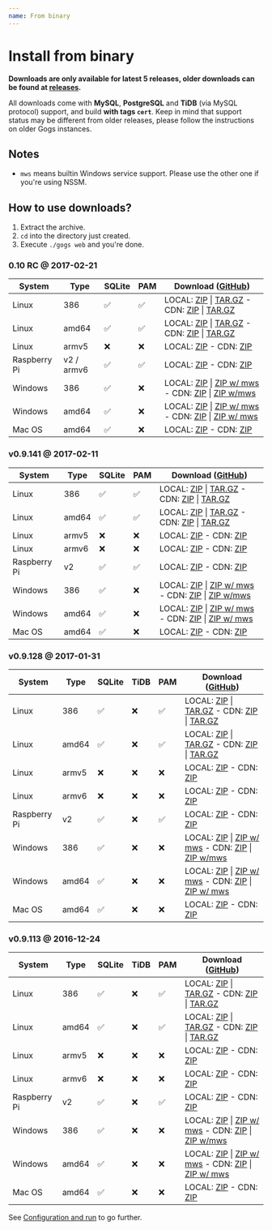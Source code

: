 ```yaml
---
name: From binary
---
```


# Install from binary

**Downloads are only available for latest 5 releases, older downloads can be found at [releases](https://github.com/gogits/gogs/releases?after=v0.9.113).**

All downloads come with **MySQL**, **PostgreSQL** and **TiDB** (via MySQL protocol) support, and build **with tags `cert`**. Keep in mind that support status may be different from older releases, please follow the instructions on older Gogs instances.

## Notes

- `mws` means builtin Windows service support. Please use the other one if you're using NSSM.

## How to use downloads?

1. Extract the archive.
2. `cd` into the directory just created.
3. Execute `./gogs web` and you're done.

### 0.10 RC @ 2017-02-21

|System|Type|SQLite|PAM|Download ([GitHub](https://github.com/gogits/gogs/releases/tag/v0.10rc))|
|------|----|------|---|--------|
|Linux|386|✅|✅|LOCAL: [ZIP](https://dl.gogs.io/0.10rc/linux_386.zip) \| [TAR.GZ](https://dl.gogs.io/0.10rc/linux_386.tar.gz) - CDN: [ZIP](https://cdn.gogs.io/0.10rc/linux_386.zip) \| [TAR.GZ](https://cdn.gogs.io/0.10rc/linux_386.tar.gz)|
|Linux|amd64|✅|✅|LOCAL: [ZIP](https://dl.gogs.io/0.10rc/linux_amd64.zip) \| [TAR.GZ](https://dl.gogs.io/0.10rc/linux_amd64.tar.gz) - CDN: [ZIP](https://cdn.gogs.io/0.10rc/linux_amd64.zip) \| [TAR.GZ](https://cdn.gogs.io/0.10rc/linux_amd64.tar.gz)|
|Linux|armv5|❌|❌|LOCAL: [ZIP](https://dl.gogs.io/0.10rc/linux_armv5.zip) - CDN: [ZIP](https://cdn.gogs.io/0.10rc/linux_armv5.zip)|
|Raspberry Pi|v2 / armv6|✅|✅|LOCAL: [ZIP](https://dl.gogs.io/0.10rc/raspi2_armv6.zip) - CDN: [ZIP](https://cdn.gogs.io/0.10rc/raspi2.zip)|
|Windows|386|✅|❌|LOCAL: [ZIP](https://dl.gogs.io/0.10rc/windows_386.zip) \| [ZIP w/ mws](https://dl.gogs.io/0.10rc/windows_386_mws.zip) - CDN: [ZIP](https://cdn.gogs.io/0.10rc/windows_386.zip) \| [ZIP w/mws](https://cdn.gogs.io/0.10rc/windows_386_mws.zip)|
|Windows|amd64|✅|❌|LOCAL: [ZIP](https://dl.gogs.io/0.10rc/windows_amd64.zip) \| [ZIP w/ mws](https://dl.gogs.io/0.10rc/windows_amd64_mws.zip) - CDN: [ZIP](https://cdn.gogs.io/0.10rc/windows_amd64.zip) \| [ZIP w/ mws](https://cdn.gogs.io/0.10rc/windows_amd64_mws.zip)|
|Mac OS|amd64|✅|❌|LOCAL: [ZIP](https://dl.gogs.io/0.10rc/darwin_amd64.zip) - CDN: [ZIP](https://cdn.gogs.io/0.10rc/darwin_amd64.zip)|

### v0.9.141 @ 2017-02-11

|System|Type|SQLite|PAM|Download ([GitHub](https://github.com/gogits/gogs/releases/tag/v0.9.141))|
|------|----|------|---|--------|
|Linux|386|✅|✅|LOCAL: [ZIP](https://dl.gogs.io/gogs_v0.9.141_linux_386.zip) \| [TAR.GZ](https://dl.gogs.io/gogs_v0.9.141_linux_386.tar.gz) - CDN: [ZIP](https://cdn.gogs.io/gogs_v0.9.141_linux_386.zip) \| [TAR.GZ](https://cdn.gogs.io/gogs_v0.9.141_linux_386.tar.gz)|
|Linux|amd64|✅|✅|LOCAL: [ZIP](https://dl.gogs.io/gogs_v0.9.141_linux_amd64.zip) \| [TAR.GZ](https://dl.gogs.io/gogs_v0.9.141_linux_amd64.tar.gz) - CDN: [ZIP](https://cdn.gogs.io/gogs_v0.9.141_linux_amd64.zip) \| [TAR.GZ](https://cdn.gogs.io/gogs_v0.9.141_linux_amd64.tar.gz)|
|Linux|armv5|❌|❌|LOCAL: [ZIP](https://dl.gogs.io/gogs_v0.9.141_linux_armv5.zip) - CDN: [ZIP](https://cdn.gogs.io/gogs_v0.9.141_linux_armv5.zip)|
|Linux|armv6|❌|❌|LOCAL: [ZIP](https://dl.gogs.io/gogs_v0.9.141_linux_armv6.zip) - CDN: [ZIP](https://cdn.gogs.io/gogs_v0.9.141_linux_armv6.zip)|
|Raspberry Pi|v2|✅|✅|LOCAL: [ZIP](https://dl.gogs.io/gogs_v0.9.141_raspi2.zip) - CDN: [ZIP](https://cdn.gogs.io/gogs_v0.9.141_raspi2.zip)|
|Windows|386|✅|❌|LOCAL: [ZIP](https://dl.gogs.io/gogs_v0.9.141_windows_386.zip) \| [ZIP w/ mws](https://dl.gogs.io/gogs_v0.9.141_windows_386_mws.zip) - CDN: [ZIP](https://cdn.gogs.io/gogs_v0.9.141_windows_386.zip) \| [ZIP w/mws](https://cdn.gogs.io/gogs_v0.9.141_windows_386_mws.zip)|
|Windows|amd64|✅|❌|LOCAL: [ZIP](https://dl.gogs.io/gogs_v0.9.141_windows_amd64.zip) \| [ZIP w/ mws](https://dl.gogs.io/gogs_v0.9.141_windows_amd64_mws.zip) - CDN: [ZIP](https://cdn.gogs.io/gogs_v0.9.141_windows_amd64.zip) \| [ZIP w/ mws](https://cdn.gogs.io/gogs_v0.9.141_windows_amd64_mws.zip)|
|Mac OS|amd64|✅|❌|LOCAL: [ZIP](https://dl.gogs.io/gogs_v0.9.141_darwin_amd64.zip) - CDN: [ZIP](https://cdn.gogs.io/gogs_v0.9.141_darwin_amd64.zip)|

### v0.9.128 @ 2017-01-31

|System|Type|SQLite|TiDB|PAM|Download ([GitHub](https://github.com/gogits/gogs/releases/tag/v0.9.128))|
|------|----|------|----|---|--------|
|Linux|386|✅|❌|✅|LOCAL: [ZIP](https://dl.gogs.io/gogs_v0.9.128_linux_386.zip) \| [TAR.GZ](https://dl.gogs.io/gogs_v0.9.128_linux_386.tar.gz) - CDN: [ZIP](https://cdn.gogs.io/gogs_v0.9.128_linux_386.zip) \| [TAR.GZ](https://cdn.gogs.io/gogs_v0.9.128_linux_386.tar.gz)|
|Linux|amd64|✅|❌|✅|LOCAL: [ZIP](https://dl.gogs.io/gogs_v0.9.128_linux_amd64.zip) \| [TAR.GZ](https://dl.gogs.io/gogs_v0.9.128_linux_amd64.tar.gz) - CDN: [ZIP](https://cdn.gogs.io/gogs_v0.9.128_linux_amd64.zip) \| [TAR.GZ](https://cdn.gogs.io/gogs_v0.9.128_linux_amd64.tar.gz)|
|Linux|armv5|❌|❌|❌|LOCAL: [ZIP](https://dl.gogs.io/gogs_v0.9.128_linux_armv5.zip) - CDN: [ZIP](https://cdn.gogs.io/gogs_v0.9.128_linux_armv5.zip)|
|Linux|armv6|❌|❌|❌|LOCAL: [ZIP](https://dl.gogs.io/gogs_v0.9.128_linux_armv6.zip) - CDN: [ZIP](https://cdn.gogs.io/gogs_v0.9.128_linux_armv6.zip)|
|Raspberry Pi|v2|✅|❌|✅|LOCAL: [ZIP](https://dl.gogs.io/gogs_v0.9.128_raspi2.zip) - CDN: [ZIP](https://cdn.gogs.io/gogs_v0.9.128_raspi2.zip)|
|Windows|386|✅|❌|❌|LOCAL: [ZIP](https://dl.gogs.io/gogs_v0.9.128_windows_386.zip) \| [ZIP w/ mws](https://dl.gogs.io/gogs_v0.9.128_windows_386_mws.zip) - CDN: [ZIP](https://cdn.gogs.io/gogs_v0.9.128_windows_386.zip) \| [ZIP w/mws](https://cdn.gogs.io/gogs_v0.9.128_windows_386_mws.zip)|
|Windows|amd64|✅|❌|❌|LOCAL: [ZIP](https://dl.gogs.io/gogs_v0.9.128_windows_amd64.zip) \| [ZIP w/ mws](https://dl.gogs.io/gogs_v0.9.128_windows_amd64_mws.zip) - CDN: [ZIP](https://cdn.gogs.io/gogs_v0.9.128_windows_amd64.zip) \| [ZIP w/ mws](https://cdn.gogs.io/gogs_v0.9.128_windows_amd64_mws.zip)|
|Mac OS|amd64|✅|❌|❌|LOCAL: [ZIP](https://dl.gogs.io/gogs_v0.9.128_darwin_amd64.zip) - CDN: [ZIP](https://cdn.gogs.io/gogs_v0.9.128_darwin_amd64.zip)|

### v0.9.113 @ 2016-12-24

|System|Type|SQLite|TiDB|PAM|Download ([GitHub](https://github.com/gogits/gogs/releases/tag/v0.9.113))|
|------|----|------|----|---|--------|
|Linux|386|✅|❌|✅|LOCAL: [ZIP](https://dl.gogs.io/gogs_v0.9.113_linux_386.zip) \| [TAR.GZ](https://dl.gogs.io/gogs_v0.9.113_linux_386.tar.gz) - CDN: [ZIP](https://cdn.gogs.io/gogs_v0.9.113_linux_386.zip) \| [TAR.GZ](https://cdn.gogs.io/gogs_v0.9.113_linux_386.tar.gz)|
|Linux|amd64|✅|❌|✅|LOCAL: [ZIP](https://dl.gogs.io/gogs_v0.9.113_linux_amd64.zip) \| [TAR.GZ](https://dl.gogs.io/gogs_v0.9.113_linux_amd64.tar.gz) - CDN: [ZIP](https://cdn.gogs.io/gogs_v0.9.113_linux_amd64.zip) \| [TAR.GZ](https://cdn.gogs.io/gogs_v0.9.113_linux_amd64.tar.gz)|
|Linux|armv5|❌|❌|❌|LOCAL: [ZIP](https://dl.gogs.io/gogs_v0.9.113_linux_armv5.zip) - CDN: [ZIP](https://cdn.gogs.io/gogs_v0.9.113_linux_armv5.zip)|
|Linux|armv6|❌|❌|❌|LOCAL: [ZIP](https://dl.gogs.io/gogs_v0.9.113_linux_armv6.zip) - CDN: [ZIP](https://cdn.gogs.io/gogs_v0.9.113_linux_armv6.zip)|
|Raspberry Pi|v2|✅|❌|✅|LOCAL: [ZIP](https://dl.gogs.io/gogs_v0.9.113_raspi2.zip) - CDN: [ZIP](https://cdn.gogs.io/gogs_v0.9.113_raspi2.zip)|
|Windows|386|✅|❌|❌|LOCAL: [ZIP](https://dl.gogs.io/gogs_v0.9.113_windows_386.zip) \| [ZIP w/ mws](https://dl.gogs.io/gogs_v0.9.113_windows_386_mws.zip) - CDN: [ZIP](https://cdn.gogs.io/gogs_v0.9.113_windows_386.zip) \| [ZIP w/mws](https://cdn.gogs.io/gogs_v0.9.113_windows_386_mws.zip)|
|Windows|amd64|✅|❌|❌|LOCAL: [ZIP](https://dl.gogs.io/gogs_v0.9.113_windows_amd64.zip) \| [ZIP w/ mws](https://dl.gogs.io/gogs_v0.9.113_windows_amd64_mws.zip) - CDN: [ZIP](https://cdn.gogs.io/gogs_v0.9.113_windows_amd64.zip) \| [ZIP w/ mws](https://cdn.gogs.io/gogs_v0.9.113_windows_amd64_mws.zip)|
|Mac OS|amd64|✅|❌|❌|LOCAL: [ZIP](https://dl.gogs.io/gogs_v0.9.113_darwin_amd64.zip) - CDN: [ZIP](https://cdn.gogs.io/gogs_v0.9.113_darwin_amd64.zip)|

See [Configuration and run](/docs/installation/configuration_and_run.html) to go further.
